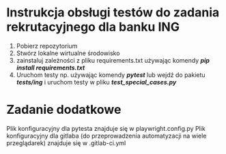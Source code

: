 # Instrukcja obsługi testów do zadania rekrutacyjnego dla banku ING

1. Pobierz repozytorium
2. Stwórz lokalne wirtualne środowisko
3. zainstaluj zależności z pliku requirements.txt używając komendy **_pip install requirements.txt_**
4. Uruchom testy np. używając komendy _**pytest**_ lub wejdź do pakietu **_tests/ing_** i uruchom testy w pliku 
   **_test_special_cases.py_**

# Zadanie dodatkowe
Plik konfiguracyjny dla pytesta znajduje się w playwright.config.py
Plik konfiguracyjny dla gitlaba (do przeprowadzenia automatyzacji na wiele przeglądarek) znajduje się w .gitlab-ci.yml